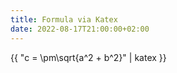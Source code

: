 ```yaml
---
title: Formula via Katex
date: 2022-08-17T21:00:00+02:00
---
```


{{ "c = \\pm\\sqrt{a^2 + b^2}" | katex }}
